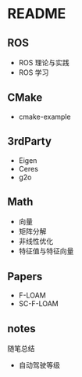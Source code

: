 # README

## ROS

- ROS 理论与实践
- ROS 学习

## CMake

- cmake-example

## 3rdParty

- Eigen
- Ceres
- g2o

## Math
- 向量
- 矩阵分解
- 非线性优化
- 特征值与特征向量

## Papers

- F-LOAM
- SC-F-LOAM

## notes

随笔总结

- 自动驾驶等级
